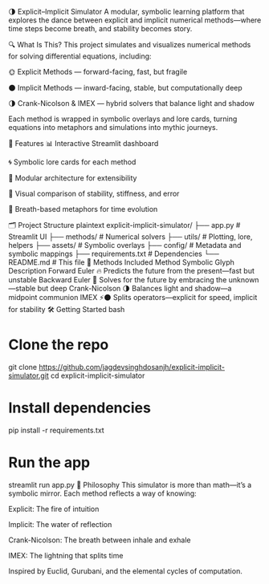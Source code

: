 🌗 Explicit–Implicit Simulator
A modular, symbolic learning platform that explores the dance between explicit and implicit numerical methods—where time steps become breath, and stability becomes story.

🔍 What Is This?
This project simulates and visualizes numerical methods for solving differential equations, including:

🌞 Explicit Methods — forward-facing, fast, but fragile

🌑 Implicit Methods — inward-facing, stable, but computationally deep

🌗 Crank-Nicolson & IMEX — hybrid solvers that balance light and shadow

Each method is wrapped in symbolic overlays and lore cards, turning equations into metaphors and simulations into mythic journeys.

🧠 Features
📊 Interactive Streamlit dashboard

🌀 Symbolic lore cards for each method

🔁 Modular architecture for extensibility

🧮 Visual comparison of stability, stiffness, and error

🧬 Breath-based metaphors for time evolution

🗂️ Project Structure
plaintext
explicit-implicit-simulator/
├── app.py                  # Streamlit UI
├── methods/                # Numerical solvers
├── utils/                  # Plotting, lore, helpers
├── assets/                 # Symbolic overlays
├── config/                 # Metadata and symbolic mappings
├── requirements.txt        # Dependencies
└── README.md               # This file
🧪 Methods Included
Method	Symbolic Glyph	Description
Forward Euler	🔥	Predicts the future from the present—fast but unstable
Backward Euler	🌊	Solves for the future by embracing the unknown—stable but deep
Crank-Nicolson	🌗	Balances light and shadow—a midpoint communion
IMEX	⚡🌑	Splits operators—explicit for speed, implicit for stability
🛠️ Getting Started
bash
# Clone the repo
git clone https://github.com/jagdevsinghdosanjh/explicit-implicit-simulator.git
cd explicit-implicit-simulator

# Install dependencies
pip install -r requirements.txt

# Run the app
streamlit run app.py
🧬 Philosophy
This simulator is more than math—it’s a symbolic mirror. Each method reflects a way of knowing:

Explicit: The fire of intuition

Implicit: The water of reflection

Crank-Nicolson: The breath between inhale and exhale

IMEX: The lightning that splits time

Inspired by Euclid, Gurubani, and the elemental cycles of computation.